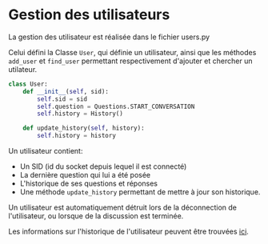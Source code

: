 # Gestion des utilisateurs

La gestion des utilisateur est réalisée dans le fichier users.py

Celui défini la Classe `User`, qui définie un utilisateur, ainsi que les méthodes `add_user` et `find_user` permettant respectivement d'ajouter et chercher un utilateur.

```python
class User:
	def __init__(self, sid):
		self.sid = sid
		self.question = Questions.START_CONVERSATION
		self.history = History()

	def update_history(self, history):
		self.history = history
```

Un utilisateur contient:

-   Un SID (id du socket depuis lequel il est connecté)
-   La dernière question qui lui a été posée
-   L'historique de ses questions et réponses
-   Une méthode `update_history` permettant de mettre à jour son historique.

Un utilisateur est automatiquement détruit lors de la déconnection de l'utilisateur, ou lorsque de la discussion est terminée.

Les informations sur l'historique de l'utilisateur peuvent être trouvées [ici](history.md).
